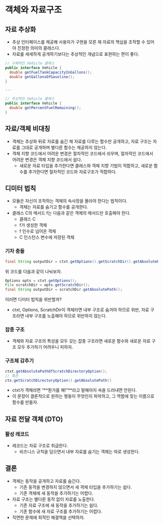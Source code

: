 # 객체와 자료구조

## 자료 추상화

- 추상 인터페이스를 제공해 사용자가 구현을 모른 채 자료의 핵심을 조작할 수 있어야 진정한 의미의 클래스다.
- 자료를 세세하게 공개하기보다는 추상적인 개념으로 표현하는 편이 좋다.

```java
// 구체적인 Vehicle 클래스
public interface Vehicle {
  double getFuelTankCapacityInGallons();
  double getGallonsOfGasoline();
}

---

// 추상적인 Vehicle 클래스
public interface Vehicle {
  double getPercentFuelRemaining();
}
```

## 자료/객체 비대칭

- 객체는 추상화 뒤로 자료를 숨긴 채 자료를 다루는 함수만 공개하고,
자료 구조는 자료를 그대로 공개하며 별다른 함수는 제공하지 않는다.
- 객체 지향 코드에서 어려운 변경은 절차적인 코드에서 쉬우며, 
절차적인 코드에서 어려운 변경은 객체 지향 코드에서 쉽다.
    - 새로운 자료 타입을 추가한다면 클래스와 객체 지향 기법이 적합하고,
    새로운 함수를 추가한다면 절차적인 코드와 자료구조가 적합하다.

## 디미터 법칙

- 모듈은 자신이 조작하는 객체의 속사정을 몰라야 한다는 법칙이다.
    - 객체는 자료를 숨기고 함수를 공개한다.
- 클래스 C의 메서드 f는 다음과 같은 객체의 메서드만 호출해야 한다.
    - 클래스 C
    - f가 생성한 객체
    - f 인수로 넘어온 객체
    - C 인스턴스 변수에 저장된 객체

### 기차 충돌

```java
final String outputDir = ctxt.getOptions().getScratchDir().getAbsolutePath();
```

위 코드를 다음과 같이 나눠보자.

```java
Options opts = ctxt.getOptions();
File scratchDir = opts.getScratchDir();
final String outputDir = scratchDir.getAbsolutePath();
```

이러면 디미터 법칙을 위반할까?

- ctxt, Options, ScratchDir이 객체라면 내부 구조로 숨겨야 하므로 위반,
자료 구조라면 내부 구조를 노출해야 하므로 위반하지 않는다.

### 잡종 구조

- 객체와 자료 구조의 특성을 모두 갖는 잡종 구조라면 새로운 함수와 새로운 자료 구조 모두 추가하기 어려우니 피하자.

### 구조체 감추기

```java
ctxt.getAbsolutePathOfScratchDirectoryOption();
// 혹은
ctx.getScratchDirectoryOption().getAbsolutePath()
```

- ctxt가 객체라면 “**뭔가를 해!”**라고 말해야지 속을 드러내면 안된다.
- 이 문장이 결론적으로 원하는 행동이 무엇인지 파악하고, 그 역할에 맞는 이름으로 함수를 만들자.

## 자료 전달 객체 (DTO)

### 활성 레코드

- 레코드는 자료 구조로 취급한다.
    - 비즈니스 규칙을 담으면서 내부 자료를 숨기는 객체는 따로 생성한다.

## 결론

- 객체는 동작을 공개하고 자료를 숨긴다.
    - 기존 동작을 변경하지 않으면서 새 객체 타입을 추가하기는 쉽다.
    - 기존 객체에 새 동작을 추가하기는 어렵다.
- 자료 구조는 별다른 동작 없이 자료를 노출한다.
    - 기존 자료 구조에 새 동작을 추가하기는 쉽다.
    - 기존 함수에 새 자료 구조를 추가하기는 어렵다.
- 직면한 문제에 최적인 해결책을 선택하자.